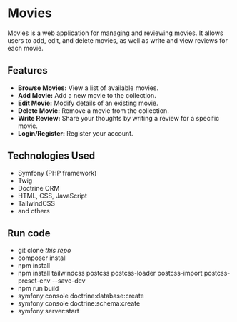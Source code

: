 # Movies

Movies is a web application for managing and reviewing movies. It allows users to add, edit, and delete movies, as well as write and view reviews for each movie.

## Features

- **Browse Movies:** View a list of available movies.
- **Add Movie:** Add a new movie to the collection.
- **Edit Movie:** Modify details of an existing movie.
- **Delete Movie:** Remove a movie from the collection.
- **Write Review:** Share your thoughts by writing a review for a specific movie.
- **Login/Register:** Register your account.

## Technologies Used

- Symfony (PHP framework)
- Twig
- Doctrine ORM
- HTML, CSS, JavaScript
- TailwindCSS
- and others

## Run code
- git clone *this repo*
- composer install
- npm install
- npm install tailwindcss postcss postcss-loader postcss-import postcss-preset-env --save-dev
- npm run build
- symfony console doctrine:database:create
- symfony console doctrine:schema:create
- symfony server:start
  

